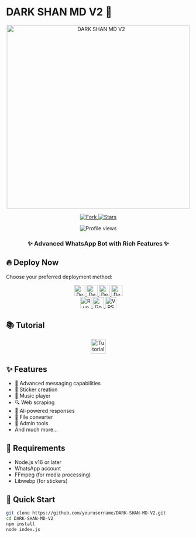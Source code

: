 # DARK SHAN MD V2 🤖

<p align="center">
  <img src="https://files.catbox.moe/6hvl5u.png" alt="DARK SHAN MD V2" width="500"/>
</p>

<p align="center">
  <a href="https://github.com/yourusername/DARK-SHAN-MD-V2/fork">
    <img src="https://img.shields.io/github/forks/yourusername/DARK-SHAN-MD-V2?label=Fork&style=social" alt="Fork"/>
  </a>
  <a href="https://github.com/yourusername/DARK-SHAN-MD-V2/stargazers">
    <img src="https://img.shields.io/github/stars/yourusername/DARK-SHAN-MD-V2?style=social" alt="Stars"/>
  </a>
</p>

<p align="center">
  <img src="https://komarev.com/ghpvc/?username=yourusername-DARK-SHAN-MD-V2&label=Profile%20views&color=0e75b6&style=flat" alt="Profile views"/>
</p>

<h3 align="center">✨ Advanced WhatsApp Bot with Rich Features ✨</h3>

## 🔥 Deploy Now

Choose your preferred deployment method:

<p align="center">
  <a href="https://railway.app/new/template?template=https://github.com/yourusername/DARK-SHAN-MD-V2">
    <img src="https://railway.app/button.svg" alt="Deploy on Railway" height="30"/>
  </a>
  <a href="https://heroku.com/deploy?template=https://github.com/yourusername/DARK-SHAN-MD-V2">
    <img src="https://www.herokucdn.com/deploy/button.svg" alt="Deploy on Heroku" height="30"/>
  </a>
  <a href="https://app.koyeb.com/deploy?type=git&repository=https://github.com/yourusername/DARK-SHAN-MD-V2">
    <img src="https://www.koyeb.com/static/images/deploy/button.svg" alt="Deploy on Koyeb" height="30"/>
  </a>
  <a href="https://render.com/deploy?repo=https://github.com/yourusername/DARK-SHAN-MD-V2">
    <img src="https://render.com/images/deploy-to-render-button.svg" alt="Deploy to Render" height="30"/>
  </a>
  <br/>
  <a href="https://replit.com/github/yourusername/DARK-SHAN-MD-V2">
    <img src="https://replit.com/badge/github/yourusername/DARK-SHAN-MD-V2" alt="Run on Replit" height="30"/>
  </a>
  <a href="https://cloud.google.com/shell">
    <img src="https://gstatic.com/cloudssh/images/open-btn.svg" alt="Google Shell" height="30"/>
  </a>
  <a href="https://github.com/yourusername/DARK-SHAN-MD-V2#vps-deployment">
    <img src="https://img.shields.io/badge/VPS-Deploy-blue?style=for-the-badge&logo=linux" alt="VPS" height="30"/>
  </a>
</p>

## 📚 Tutorial

<p align="center">
  <a href="https://youtube.com/tutorial-link">
    <img src="https://img.shields.io/badge/Video_Tutorial-FF0000?style=for-the-badge&logo=youtube&logoColor=white" alt="Tutorial" height="40"/>
  </a>
</p>

## ✨ Features

- 💬 Advanced messaging capabilities
- 🎨 Sticker creation
- 🎵 Music player
- 🔍 Web scraping
- 🤖 AI-powered responses
- 📂 File converter
- 🔐 Admin tools
- And much more...

## 📌 Requirements

- Node.js v16 or later
- WhatsApp account
- FFmpeg (for media processing)
- Libwebp (for stickers)

## 🚀 Quick Start

```bash
git clone https://github.com/yourusername/DARK-SHAN-MD-V2.git
cd DARK-SHAN-MD-V2
npm install
node index.js

